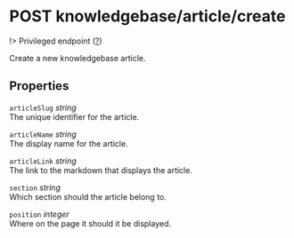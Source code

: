 # <span class="badge badge-light">POST</span> <span class="badge badge-light">knowledgebase/article/create</span>

!> Privileged endpoint ([?](privileged.md))

Create a new knowledgebase article.

## Properties

`articleSlug` *string*  
The unique identifier for the article.

`articleName` *string*  
The display name for the article.

`articleLink` *string*  
The link to the markdown that displays the article.

`section` *string*  
Which section should the article belong to.

`position` *integer*  
Where on the page it should it be displayed.



